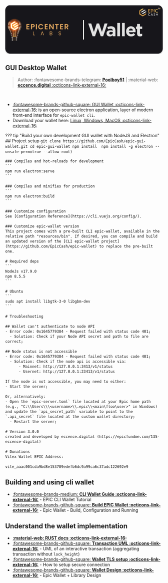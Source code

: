 #
![img](../assets/wallet-header.png)

## GUI Desktop Wallet
> Author: :fontawesome-brands-telegram: [**Poolboy51**](https://t.me/poolboy51) | :material-web: [**eccence.digital** :octicons-link-external-16:](https://www.eccence.digital/)

<br /> 

- [:fontawesome-brands-github-square: GUI Wallet :octicons-link-external-16:](https://github.com/EpicCash/epic-gui-wallet) 
is an open-source electron application, layer of modern front-end interface for `epic-wallet cli`.
- Download your wallet here: [Linux, Windows, MacOS :octicons-link-external-16:](https://github.com/EpicCash/epic-gui-wallet/releases) 

??? tip "Build your own development GUI wallet with NodeJS and Electron"
    ## Project setup
    ```
    git clone https://github.com/EpicCash/epic-gui-wallet.git
    cd epic-gui-wallet
    npm install 
    npm install -g electron --unsafe-perm=true --allow-root)
    ```
    
    ### Compiles and hot-reloads for development
    ```
    npm run electron:serve
    ```
    
    ### Compiles and minifies for production
    ```
    npm run electron:build
    ```
    
    ### Customize configuration
    See [Configuration Reference](https://cli.vuejs.org/config/).
    
    ### Customize epic-wallet version
    This project comes with a pre-built CLI epic-wallet, available in the relative path "resources/bin". If desired, you can compile and build an updated version of the [CLI epic-wallet project](https://github.com/EpicCash/epic-wallet) to replace the pre-built one.
    
    # Required deps
    ```
    NodeJs v17.9.0
    npm 8.5.5
    ```
    
    # Ubuntu
    ```
    sudo apt install libgtk-3-0 libgbm-dev
    ```
    
    # Troubleshooting
    
    ## Wallet can't authenticate to node API
    - Error code: 0x1645779384 - Request failed with status code 401;
      - Solution: Check if your Node API secret and path to file are correct;
    
    ## Node status is not accessible
    - Error code: 0x1645779384 - Request failed with status code 401;
      - Solution: Check if the node api is accessible via:
          - Mainnet: http://127.0.0.1:3413/v1/status
          - Usernet: http://127.0.0.1:23413/v1/status
    
    If the node is not accessible, you may need to either:
    - Start the server;
    
    Or, alternatively:
    - Open the `epic-server.toml` file located at your Epic home path (e.g., "C:\\Users\\\<username>\\.epic\\<main\floo\user>" in Windows) and update the `api_secret_path` variable to point to the `.api_secret` file located at the custom wallet directory;
      - Restart the server;
    
    # Version 3.0.0
    created and developed by eccence.digital (https://epicfundme.com/135-eccence-digital)
    
    # Donations
    Vitex Wallet EPIC Address:
    
    vite_aaac001cda9bd8e153789edefb6dc9a99ca6c37adc122692e9


## Building and using cli wallet
- [:fontawesome-brands-medium: **CLI Wallet Guide :octicons-link-external-16:**](https://medium.com/epic-cash/epic-cash-send-and-receive-tutorial-a14945f7798) - EPIC CLI Wallet Tutorial
- [:fontawesome-brands-github-square: **Build EPIC Wallet :octicons-link-external-16:**](https://github.com/EpicCash/epic-wallet/blob/master/doc/build.md) - Epic Wallet - Build, Configuration and Running

## Understand the wallet implementation
- [**:material-web: RUST docs :octicons-link-external-16:**](https://docs.epic-radar.com/epic_wallet)
- [:fontawesome-brands-github-square: **Transaction UML :octicons-link-external-16:**](https://github.com/EpicCash/epic/blob/master/doc/wallet/transaction/basic-transaction-wf.png) - UML of an interactive transaction (aggregating transaction without `lock_height`)
- [:fontawesome-brands-github-square: **Wallet TLS setup :octicons-link-external-16:**](https://github.com/EpicCash/epic-wallet/blob/master/doc/tls-setup.md) - How to setup secure connection
- [:fontawesome-brands-github-square: **Wallet Design :octicons-link-external-16:**](https://github.com/EpicCash/epic-wallet/blob/emoji/doc/design/design.md) - Epic Wallet + Library Design


